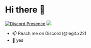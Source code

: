 # Hi there 👋

[![Discord Presence](https://lanyard-profile-readme.vercel.app/api/856933195362467862?theme=light&bg=0080ff&animated=true&borderRadius=30px&idleMessage=Not%20active%20now)](https://discord.com/users/856933195362467862)
![](https://komarev.com/ghpvc/?username=ImLegiitXD&color=blue)

- 📫 Reach me on Discord (@legit.x22)
- 🎯 yes
<!--
**ImLegiitXD/ImLegiitXD** is a ✨ _special_ ✨ repository because its `README.md` (this file) appears on your GitHub profile.
-->
